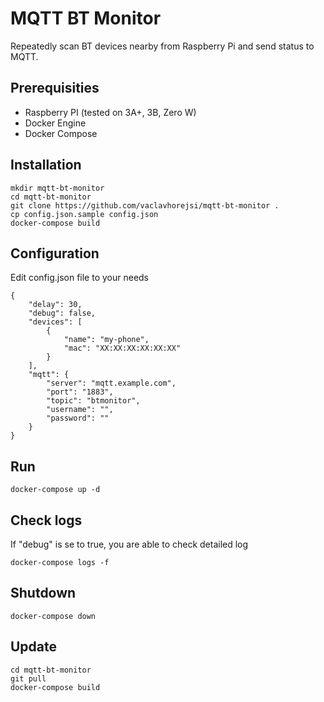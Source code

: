 # **MQTT BT Monitor**

Repeatedly scan BT devices nearby from Raspberry Pi and send status to MQTT.

## **Prerequisities**
* Raspberry PI (tested on 3A+, 3B, Zero W)
* Docker Engine
* Docker Compose

## **Installation**
```
mkdir mqtt-bt-monitor
cd mqtt-bt-monitor
git clone https://github.com/vaclavhorejsi/mqtt-bt-monitor .
cp config.json.sample config.json
docker-compose build
```

## **Configuration**
Edit config.json file to your needs
```
{
    "delay": 30,
    "debug": false,
    "devices": [
        {
            "name": "my-phone",
            "mac": "XX:XX:XX:XX:XX:XX"
        }
    ],
    "mqtt": {
        "server": "mqtt.example.com",
        "port": "1883",
        "topic": "btmonitor",
        "username": "",
        "password": ""
    }
}
```

## **Run**
```
docker-compose up -d
```

## **Check logs**
If "debug" is se to true, you are able to check detailed log
```
docker-compose logs -f
```

## **Shutdown**
```
docker-compose down
```

## **Update**
```
cd mqtt-bt-monitor
git pull
docker-compose build
```
